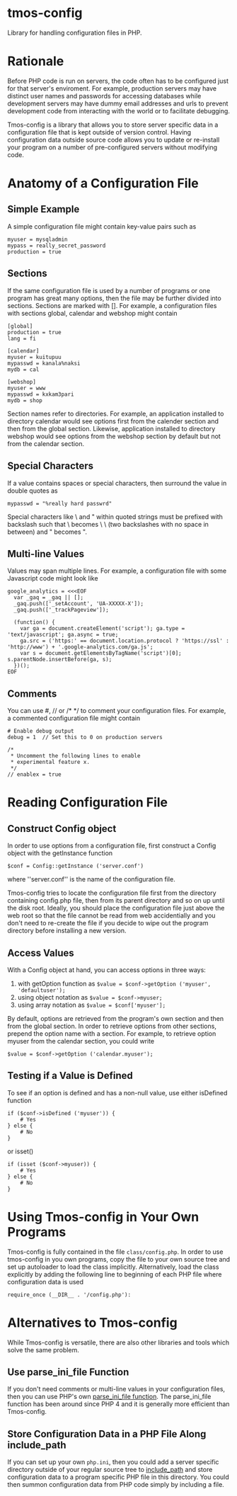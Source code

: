 # tmos-config
Library for handling configuration files in PHP.

# Rationale
Before PHP code is run on servers, the code often has to be configured just for that server's enviroment.  For example, production servers may have distinct user names and passwords for accessing databases while development servers may have dummy email addresses and urls to prevent development code from interacting with the world or to facilitate debugging.

Tmos-config is a library that allows you to store server specific data in a configuration file that is kept outside of version control.  Having configuration data outside source code allows you to update or re-install your program on a number of pre-configured servers without modifying code.


# Anatomy of a Configuration File

## Simple Example
A simple configuration file might contain key-value pairs such as

```
myuser = mysqladmin
mypass = really_secret_password
production = true
```


## Sections
If the same configuration file is used by a number of programs or one program has great many options, then the file may be further divided into sections.  Sections are marked with [].  For example, a configuration files with sections global, calendar and webshop might contain

```
[global]
production = true
lang = fi

[calendar]
myuser = kuitupuu
mypasswd = kanala%naksi
mydb = cal

[webshop]
myuser = www
mypasswd = kxkam3pari
mydb = shop
```

Section names refer to directories.  For example, an application installed to directory calendar would see options first from the calender section and then from the global section.  Likewise, application installed to directory webshop would see options from the webshop section by default but not from the calendar section.


## Special Characters
If a value contains spaces or special characters, then surround the value in double quotes as

```
mypasswd = "%really hard passwrd"
```

Special characters like \ and " within quoted strings must be prefixed with backslash such that \ becomes  \ \ (two backslashes with no space in between) and " becomes \".


## Multi-line Values
Values may span multiple lines.  For example, a configuration file with some Javascript code might look like

```
google_analytics = <<<EOF
  var _gaq = _gaq || [];
  _gaq.push(['_setAccount', 'UA-XXXXX-X']);
  _gaq.push(['_trackPageview']);

  (function() {
    var ga = document.createElement('script'); ga.type = 'text/javascript'; ga.async = true;
    ga.src = ('https:' == document.location.protocol ? 'https://ssl' : 'http://www') + '.google-analytics.com/ga.js';
    var s = document.getElementsByTagName('script')[0]; s.parentNode.insertBefore(ga, s);
  })();
EOF
```


## Comments
You can use #, // or /* */ to comment your configuration files.  For example, a commented configuration file might contain
```
# Enable debug output
debug = 1  // Set this to 0 on production servers

/*
 * Uncomment the following lines to enable
 * experimental feature x.
 */
// enablex = true
```


# Reading Configuration File

## Construct Config object
In order to use options from a configuration file, first construct a Config object with the getInstance function
```
$conf = Config::getInstance ('server.conf')
```
where ''server.conf'' is the name of the configuration file.  

Tmos-config tries to locate the configuration file first from the directory containing config.php file, then from its parent directory and so on up until the disk root.  Ideally, you should place the configuration file just above the web root so that the file cannot be read from web accidentially and you don't need to re-create the file if you decide to wipe out the program directory before installing a new version.


## Access Values
With a Config object at hand, you can access options in three ways:

1. with getOption function as ``$value = $conf->getOption ('myuser', 'defaultuser');``
2. using object notation as ``$value = $conf->myuser;``
3. using array notation as ``$value = $conf['myuser'];``

By default, options are retrieved from the program's own section and then from the global section.  In order to retrieve options from other sections, prepend the option name with a section.  For example, to retrieve option myuser from the calendar section, you could write
```
$value = $conf->getOption ('calendar.myuser');
```

## Testing if a Value is Defined
To see if an option is defined and has a non-null value, use either isDefined function
```
if ($conf->isDefined ('myuser')) {
    # Yes
} else {
    # No
}
```
or isset()
```
if (isset ($conf->myuser)) {
    # Yes
} else {
    # No
}
```


# Using Tmos-config in Your Own Programs

Tmos-config is fully contained in the file ``class/config.php``.  In order to use tmos-config in you own programs, copy the file to your own source tree and set up autoloader to load the class implicitly.  Alternatively, load the class explicitly by adding the following line to beginning of each PHP file where configuration data is used
```
require_once (__DIR__ . '/config.php'):
```


# Alternatives to Tmos-config
While Tmos-config is versatile, there are also other libraries and tools which solve the same problem.

## Use parse_ini_file Function
If you don't need comments or multi-line values in your configuration files, then you can use PHP's own  [parse_ini_file function](http://php.net/manual/en/function.parse-ini-file.php).  The parse_ini_file function has been around since PHP 4 and it is generally more efficient than Tmos-config.

## Store Configuration Data in a PHP File Along include_path
If you can set up your own ``php.ini``, then you could add a server specific directory outside of your regular source tree to [include_path](http://php.net/manual/en/ini.core.php#ini.include-path) and store configuration data to a program specific PHP file in this directory.  You could then summon configuration data from PHP code simply by including a file.

